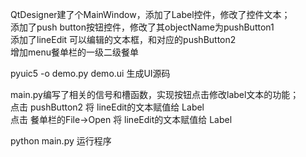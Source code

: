 QtDesigner建了个MainWindow，添加了Label控件，修改了控件文本；  
添加了push button按钮控件，修改了其objectName为pushButton1    
添加了lineEdit 可以编辑的文本框，和对应的pushButton2  
增加menu餐单栏的一级二级餐单  

pyuic5 -o demo.py demo.ui  生成UI源码  

main.py编写了相关的信号和槽函数，实现按钮点击修改label文本的功能；  
点击 pushButton2 将 lineEdit的文本赋值给 Label  
点击 餐单栏的File->Open 将 lineEdit的文本赋值给 Label

python main.py 运行程序  